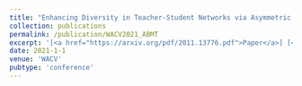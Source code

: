 ```yaml
---
title: "Enhancing Diversity in Teacher-Student Networks via Asymmetric branches for Unsupervised Person Re-identification"
collection: publications
permalink: /publication/WACV2021_ABMT
excerpt: '[<a href="https://arxiv.org/pdf/2011.13776.pdf">Paper</a>] [<a href="https://github.com/chenhao2345/ABMT">Code</a>]'
date: 2021-1-1
venue: 'WACV'
pubtype: 'conference'
---
```



